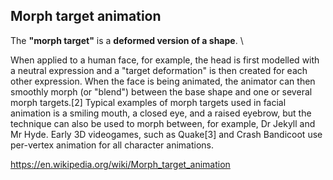## Morph target animation

The **"morph target"** is a **deformed version of a shape**. \

When applied to a human face, for example, the head is first modelled with a neutral expression and a "target deformation" is then created for each other expression. When the face is being animated, the animator can then smoothly morph (or "blend") between the base shape and one or several morph targets.[2] Typical examples of morph targets used in facial animation is a smiling mouth, a closed eye, and a raised eyebrow, but the technique can also be used to morph between, for example, Dr Jekyll and Mr Hyde. Early 3D videogames, such as Quake[3] and Crash Bandicoot use per-vertex animation for all character animations.



https://en.wikipedia.org/wiki/Morph_target_animation
